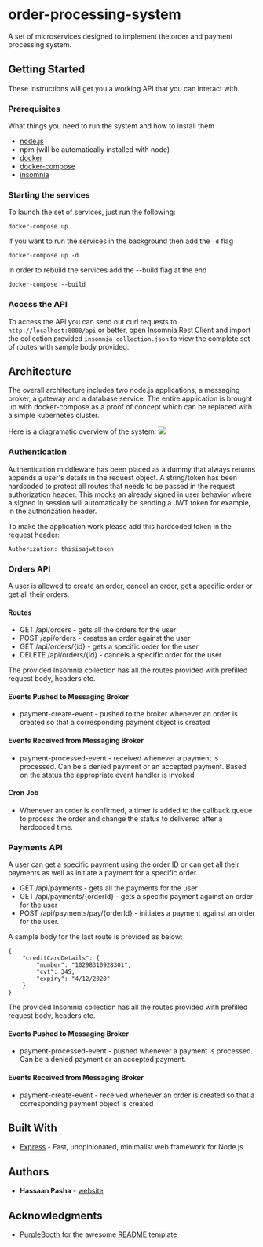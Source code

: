 # order-processing-system

A set of microservices designed to implement the order and payment processing system.

## Getting Started

These instructions will get you a working API that you can interact with.

### Prerequisites

What things you need to run the system and how to install them

* [node.js](https://nodejs.org/en/download/)
* npm (will be automatically installed with node)
* [docker](https://docs.docker.com/install/)
* [docker-compose](https://docs.docker.com/compose/install/)
* [insomnia](https://insomnia.rest/download/)

### Starting the services

To launch the set of services, just run the following:

```
docker-compose up
```

If you want to run the services in the background then add the `-d` flag

```
docker-compose up -d
```

In order to rebuild the services add the --build flag at the end

```
docker-compose --build
```

### Access the API

To access the API you can send out curl requests to `http://localhost:8000/api` or better, open Insomnia Rest Client and import the collection provided `insomnia_collection.json` to view the complete set of routes with sample body provided.

## Architecture

The overall architecture includes two node.js applications, a messaging broker, a gateway and a database service. The entire application is brought up with docker-compose as a proof of concept which can be replaced with a simple kubernetes cluster.

Here is a diagramatic overview of the system:
![](https://drive.google.com/file/d/1UR8yY-M1CSgw08ThnNLuxAHk-rIZ2E7W/view?usp=sharing)

### Authentication

Authentication middleware has been placed as a dummy that always returns appends a user's details in the request object. A string/token has been hardcoded to protect all routes that needs to be passed in the request authorization header. This mocks an already signed in user behavior where a signed in session will automatically be sending a JWT token for example, in the authorization header.

To make the application work please add this hardcoded token in the request header:
```
Authorization: thisisajwttoken
```

### Orders API
A user is allowed to create an order, cancel an order, get a specific order or get all their orders.

#### Routes
* GET /api/orders - gets all the orders for the user
* POST /api/orders - creates an order against the user
* GET /api/orders/{id} - gets a specific order for the user
* DELETE /api/orders/{id} - cancels a specific order for the user

The provided Insomnia collection has all the routes provided with prefilled request body, headers etc.

#### Events Pushed to Messaging Broker
* payment-create-event - pushed to the broker whenever an order is created so that a corresponding payment object is created

#### Events Received from Messaging Broker
* payment-processed-event - received whenever a payment is processed. Can be a denied payment or an accepted payment. Based on the status the appropriate event handler is invoked

#### Cron Job
* Whenever an order is confirmed, a timer is added to the callback queue to process the order and change the status to delivered after a hardcoded time.

### Payments API
A user can get a specific payment using the order ID or can get all their payments as well as initiate a payment for a specific order.

* GET /api/payments - gets all the payments for the user
* GET /api/payments/{orderId} - gets a specific payment against an order for the user
* POST /api/payments/pay/{orderId} - initiates a payment against an order for the user.

A sample body for the last route is provided  as below:
```
{
	"creditCardDetails": {
		"number": "10298310928301",
		"cvt": 345,
		"expiry": "4/12/2020"
	}
}
```

The provided Insomnia collection has all the routes provided with prefilled request body, headers etc.

#### Events Pushed to Messaging Broker
* payment-processed-event - pushed whenever a payment is processed. Can be a denied payment or an accepted payment.

#### Events Received from Messaging Broker
* payment-create-event - received whenever an order is created so that a corresponding payment object is created

## Built With

* [Express](https://expressjs.com/) - Fast, unopinionated, minimalist web framework for Node.js

## Authors

* **Hassaan Pasha** - [website](https://hassaanpasha.com)

## Acknowledgments

* [PurpleBooth](https://github.com/PurpleBooth) for the awesome [README](https://gist.github.com/PurpleBooth/109311bb0361f32d87a2) template

